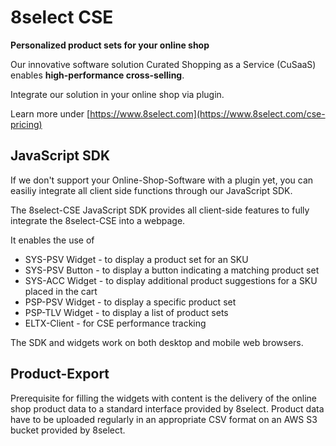 # 8select CSE

**Personalized product sets for your online shop**

Our innovative software solution Curated Shopping as a Service (CuSaaS) enables **high-performance cross-selling**.

Integrate our solution in your online shop via plugin.

Learn more under [https://www.8select.com](https://www.8select.com/cse-pricing)

## JavaScript SDK

If we don't support your Online-Shop-Software with a plugin yet, you can easiliy integrate all client side functions through our JavaScript SDK.

The 8select-CSE JavaScript SDK provides all client-side features to fully integrate the 8select-CSE into a webpage.

It enables the use of

* SYS-PSV Widget - to display a product set for an SKU
* SYS-PSV Button - to display a button indicating a matching product set
* SYS-ACC Widget - to display additional product suggestions for a SKU placed in the cart
* PSP-PSV Widget - to display a specific product set
* PSP-TLV Widget - to display a list of product sets
* ELTX-Client - for CSE performance tracking


The SDK and widgets work on both desktop and mobile web browsers.


## Product-Export

Prerequisite for filling the widgets with content is the delivery of the online shop product data to a standard interface provided by 8select. Product data have to be uploaded regularly in an appropriate CSV format on an AWS S3 bucket provided by 8select.

